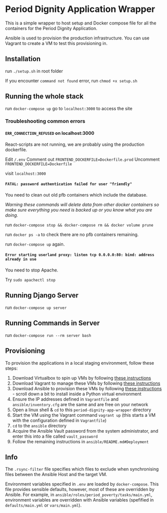 # Period Dignity Application Wrapper

This is a simple wrapper to host setup and Docker compose file for all the containers for the Period Dignity Application.

Ansible is used to provision the production infrastructure. You can use Vagrant to create a VM to test this provisioning in.

## Installation

run `./setup.sh` in root folder

If you encounter `command not found` error, run `chmod +x setup.sh`

## Running the whole stack

run `docker-compose up`
go to `localhost:3000` to access the site

### Troubleshooting common errors

#### `ERR_CONNECTION_REFUSED` on localhost:3000

React-scripts are not running, we are probably using the production dockerfile.

Edit `/.env`
Comment out `FRONTEND_DOCKERFILE=Dockerfile.prod`
Uncomment `FRONTEND_DOCKERFILE=Dockerfile`

visit `localhost:3000`

#### `FATAL: password authentication failed for user "friendly"`

You need to clean out old pfb containers which include the database.

_Warning these commands will delete data from other docker containers so make sure everything you need is backed up or you know what you are doing._

run `docker-compose stop && docker-compose rm && docker volume prune`

run `docker ps -a` to check there are no pfb containers remaining.

run `docker-compose up` again.

#### `Error starting userland proxy: listen tcp 0.0.0.0:80: bind: address already in use`

You need to stop Apache.

Try `sudo apachectl stop`

## Running Django Server

run `docker-compose up server`

## Running Commands in Server

run `docker-compose run --rm server bash`

## Provisioning

To provision the applications in a local staging environment, follow these steps:

1. Download Virtualbox to spin up VMs by following [these instructions](https://www.virtualbox.org/wiki/Downloads)
2. Download Vagrant to manage these VMs by following [these instructions](https://www.vagrantup.com/downloads.html)
3. Download Ansible to provision these VMs by following [these instructions](https://docs.ansible.com/ansible/latest/installation_guide/intro_installation.html#latest-releases-via-pip) - scroll down a bit to install inside a Python virtual environment
4. Ensure the IP addresses defined in `Vagrantfile` and `ansible/inventory.cfg` are the same and are free on your network
5. Open a linux shell & `cd` to this `period-dignity-app-wrapper` directory
6. Start the VM using the Vagrant command `vagrant up` (this starts a VM with the configuration defined in `Vagrantfile`)
7. `cd` to the `ansible` directory
8. Acquire the Ansible Vault password from the system administrator, and enter this into a file called `vault_password`
9. Follow the remaining instructions in `ansible/README.md#Deployment`

## Info

The `.rsync-filter` file specifies which files to exclude when synchronising files between the Ansible Host and the target VM.

Environment variables specified in `.env` are loaded by `docker-compose`. This file provides sensible defaults, however, most of these are overridden by Ansible. For example, in `ansible/roles/period_poverty/tasks/main.yml`, environment variables are overridden with Ansible variables (spefified in `defaults/main.yml` or `vars/main.yml`).
